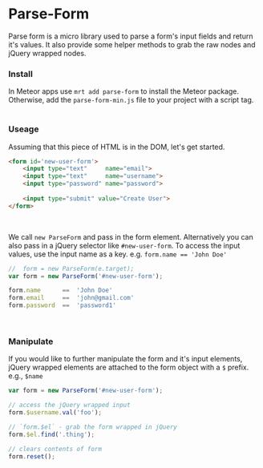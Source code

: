 # Parse-Form

Parse form is a micro library used to parse a form's input fields and return it's values. It also provide some helper methods to grab the raw nodes and jQuery wrapped nodes.



### Install

In Meteor apps use `mrt add parse-form` to install the Meteor package.  
Otherwise, add the `parse-form-min.js` file to your project with a script tag.  
<br/>



### Useage

Assuming that this piece of HTML is in the DOM, let's get started.

```html
<form id='new-user-form'>
    <input type="text"     name="email">
    <input type="text"     name="username">
    <input type="password" name="password">
    
    <input type="submit" value="Create User">
</form>
```
<br/>



We call `new ParseForm` and pass in the form element. Alternatively you can also pass in a jQuery selector like `#new-user-form`. To access the input values, use the input name as a key. e.g. `form.name == 'John Doe'`


```javascript
//  form = new ParseForm(e.target);
var form = new ParseForm('#new-user-form');

form.name      ==  'John Doe'
form.email     ==  'john@gmail.com'
form.password  ==  'password1'
```
<br/>



### Manipulate

If you would like to further manipulate the form and it's input elements, jQuery wrapped elements are attached to the form object with a `$` prefix. e.g., `$name`

```js
var form = new ParseForm('#new-user-form');

// access the jQuery wrapped input
form.$username.val('foo');

// `form.$el` - grab the form wrapped in jQuery
form.$el.find('.thing');

// clears contents of form
form.reset();
```
